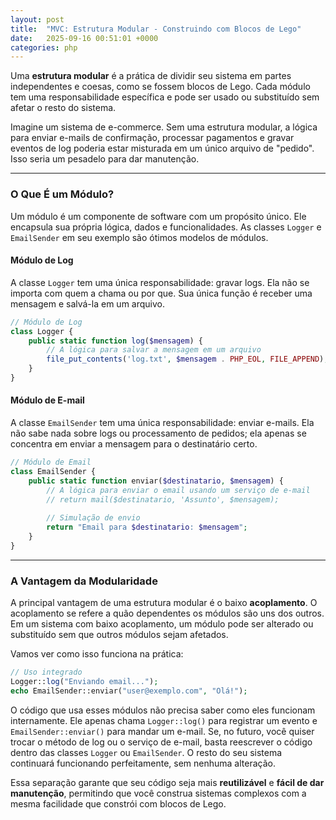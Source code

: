```yaml
---
layout: post
title:  "MVC: Estrutura Modular - Construindo com Blocos de Lego"
date:   2025-09-16 00:51:01 +0000
categories: php
---
```


Uma **estrutura modular** é a prática de dividir seu sistema em partes independentes e coesas, como se fossem blocos de Lego. Cada módulo tem uma responsabilidade específica e pode ser usado ou substituído sem afetar o resto do sistema.

Imagine um sistema de e-commerce. Sem uma estrutura modular, a lógica para enviar e-mails de confirmação, processar pagamentos e gravar eventos de log poderia estar misturada em um único arquivo de "pedido". Isso seria um pesadelo para dar manutenção.

-----

### O Que É um Módulo?

Um módulo é um componente de software com um propósito único. Ele encapsula sua própria lógica, dados e funcionalidades. As classes `Logger` e `EmailSender` em seu exemplo são ótimos modelos de módulos.

#### **Módulo de Log**

A classe `Logger` tem uma única responsabilidade: gravar logs. Ela não se importa com quem a chama ou por que. Sua única função é receber uma mensagem e salvá-la em um arquivo.

```php
// Módulo de Log
class Logger {
    public static function log($mensagem) {
        // A lógica para salvar a mensagem em um arquivo
        file_put_contents('log.txt', $mensagem . PHP_EOL, FILE_APPEND);
    }
}
```

#### **Módulo de E-mail**

A classe `EmailSender` tem uma única responsabilidade: enviar e-mails. Ela não sabe nada sobre logs ou processamento de pedidos; ela apenas se concentra em enviar a mensagem para o destinatário certo.

```php
// Módulo de Email
class EmailSender {
    public static function enviar($destinatario, $mensagem) {
        // A lógica para enviar o email usando um serviço de e-mail
        // return mail($destinatario, 'Assunto', $mensagem);
        
        // Simulação de envio
        return "Email para $destinatario: $mensagem";
    }
}
```

-----

### A Vantagem da Modularidade

A principal vantagem de uma estrutura modular é o baixo **acoplamento**. O acoplamento se refere a quão dependentes os módulos são uns dos outros. Em um sistema com baixo acoplamento, um módulo pode ser alterado ou substituído sem que outros módulos sejam afetados.

Vamos ver como isso funciona na prática:

```php
// Uso integrado
Logger::log("Enviando email...");
echo EmailSender::enviar("user@exemplo.com", "Olá!");
```

O código que usa esses módulos não precisa saber como eles funcionam internamente. Ele apenas chama `Logger::log()` para registrar um evento e `EmailSender::enviar()` para mandar um e-mail. Se, no futuro, você quiser trocar o método de log ou o serviço de e-mail, basta reescrever o código dentro das classes `Logger` ou `EmailSender`. O resto do seu sistema continuará funcionando perfeitamente, sem nenhuma alteração.

Essa separação garante que seu código seja mais **reutilizável** e **fácil de dar manutenção**, permitindo que você construa sistemas complexos com a mesma facilidade que constrói com blocos de Lego.